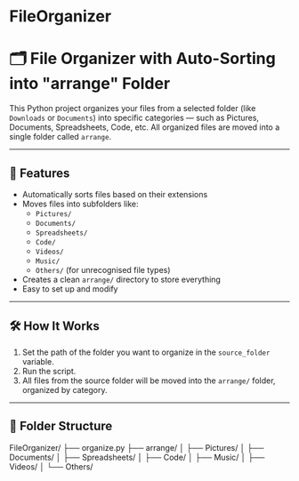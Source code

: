 # FileOrganizer
# 🗂️ File Organizer with Auto-Sorting into "arrange" Folder

This Python project organizes your files from a selected folder (like `Downloads` or `Documents`) into specific categories — such as Pictures, Documents, Spreadsheets, Code, etc. All organized files are moved into a single folder called `arrange`.

---

## 📌 Features

- Automatically sorts files based on their extensions
- Moves files into subfolders like:
  - `Pictures/`
  - `Documents/`
  - `Spreadsheets/`
  - `Code/`
  - `Videos/`
  - `Music/`
  - `Others/` (for unrecognised file types)
- Creates a clean `arrange/` directory to store everything
- Easy to set up and modify

---

## 🛠️ How It Works

1. Set the path of the folder you want to organize in the `source_folder` variable.
2. Run the script.
3. All files from the source folder will be moved into the `arrange/` folder, organized by category.

---

## 📁 Folder Structure
FileOrganizer/
├── organize.py
├── arrange/
│ ├── Pictures/
│ ├── Documents/
│ ├── Spreadsheets/
│ ├── Code/
│ ├── Music/
│ ├── Videos/
│ └── Others/


